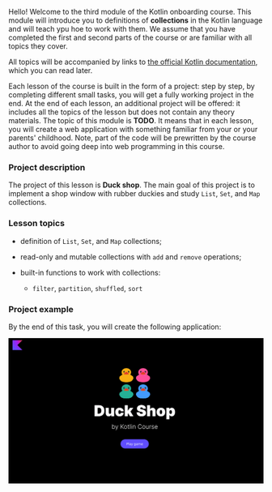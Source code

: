 Hello! Welcome to the third module of the Kotlin onboarding course.
This module will introduce you to definitions of **collections** in the Kotlin language 
and will teach ypu hoe to work with them.
We assume that you have completed the first and second parts of the course
or are familiar with all topics they cover.

All topics will be accompanied by links to [the official Kotlin documentation](https://kotlinlang.org/docs/home.html),
which you can read later.

Each lesson of the course is built in the form of a project:
step by step, by completing different small tasks,
you will get a fully working project in the end.
At the end of each lesson, an additional project will be offered:
it includes all the topics of the lesson but does not contain any theory materials.
The topic of this module is **TODO**.
It means that in each lesson, you will create a web application with 
something familiar from your or your parents' childhood.
Note, part of the code will be prewritten by the course author
to avoid going deep into web programming in this course.

### Project description

The project of this lesson is **Duck shop**.
The main goal of this project is to implement a shop window with rubber duckies 
and study `List`, `Set`, and `Map` collections.

### Lesson topics

- definition of `List`, `Set`, and `Map` collections;
- read-only and mutable collections with `add` and `remove` operations;
- built-in functions to work with collections:

  - `filter`, `partition`, `shuffled`, `sort`

### Project example

By the end of this task, you will create the following application:

![Final application](../../utils/src/main/resources/images/duck/shop/states/ready.gif)

